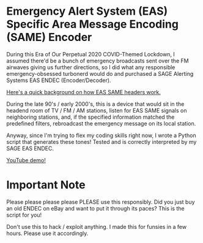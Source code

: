 # Emergency Alert System (EAS) Specific Area Message Encoding (SAME) Encoder

During this Era of Our Perpetual 2020 COVID-Themed Lockdown, I assumed there'd be a bunch of emergency broadcasts sent over the FM airwaves giving us further
directions, so I did what any responsible emergency-obsessed turbonerd would do and purchased a SAGE Alerting Systems EAS ENDEC (Encoder/Decoder).

[Here's a quick background on how EAS SAME headers work.](https://www.youtube.com/watch?v=Z5o1sfXXf9E)

During the late 90's / early 2000's, this is a device that would sit in the headend room of TV / FM / AM stations, listen for EAS SAME signals on neighboring
stations, and, if the specified information matched the predefined filters, rebroadcast the emergency message on its local station.

Anyway, since I'm trying to flex my coding skills right now, I wrote a Python script that generates these tones!  Tested and is correctly interpreted by my SAGE
EAS ENDEC.

[YouTube demo!](https://www.youtube.com/watch?v=OVxHkMDX2F8)

# Important Note

Please please please please PLEASE use this responsibly.  Did you just buy an old ENDEC on eBay and want to put it through its paces?  This is the script for you!

Don't use this to hack / exploit anything.  I made this for funsies in a few hours.  Please use it accordingly.
